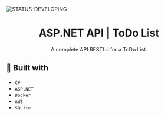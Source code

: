 ![STATUS-DEVELOPING-](https://github.com/cauemondek/portfolio/assets/121320616/5888019c-3e51-446b-871b-0dbc172ea9df)

<h1 align="center">ASP.NET API | ToDo List</h1>
<p align="center">A complete API RESTful for a ToDo List.</p>

## 🔨 Built with
- ``C#``
- ``ASP.NET``
- ``Docker``
- ``AWS``
- ``SQLite``
